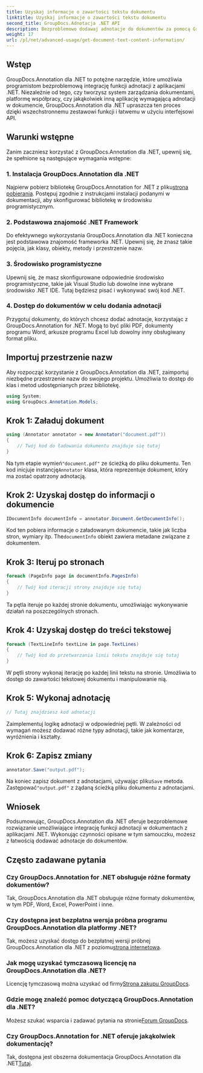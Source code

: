 ```yaml
---
title: Uzyskaj informacje o zawartości tekstu dokumentu
linktitle: Uzyskaj informacje o zawartości tekstu dokumentu
second_title: GroupDocs.Adnotacja .NET API
description: Bezproblemowo dodawaj adnotacje do dokumentów za pomocą GroupDocs.Annotation dla platformy .NET. Bezproblemowo integruj funkcje adnotacji z aplikacjami .NET.
weight: 17
url: /pl/net/advanced-usage/get-document-text-content-information/
---
```

## Wstęp
GroupDocs.Annotation dla .NET to potężne narzędzie, które umożliwia programistom bezproblemową integrację funkcji adnotacji z aplikacjami .NET. Niezależnie od tego, czy tworzysz system zarządzania dokumentami, platformę współpracy, czy jakąkolwiek inną aplikację wymagającą adnotacji w dokumencie, GroupDocs.Annotation dla .NET upraszcza ten proces dzięki wszechstronnemu zestawowi funkcji i łatwemu w użyciu interfejsowi API.
## Warunki wstępne
Zanim zaczniesz korzystać z GroupDocs.Annotation dla .NET, upewnij się, że spełnione są następujące wymagania wstępne:
### 1. Instalacja GroupDocs.Annotation dla .NET
 Najpierw pobierz bibliotekę GroupDocs.Annotation for .NET z pliku[strona pobierania](https://releases.groupdocs.com/annotation/net/). Postępuj zgodnie z instrukcjami instalacji podanymi w dokumentacji, aby skonfigurować bibliotekę w środowisku programistycznym.
### 2. Podstawowa znajomość .NET Framework
Do efektywnego wykorzystania GroupDocs.Annotation dla .NET konieczna jest podstawowa znajomość frameworka .NET. Upewnij się, że znasz takie pojęcia, jak klasy, obiekty, metody i przestrzenie nazw.
### 3. Środowisko programistyczne
Upewnij się, że masz skonfigurowane odpowiednie środowisko programistyczne, takie jak Visual Studio lub dowolne inne wybrane środowisko .NET IDE. Tutaj będziesz pisać i wykonywać swój kod .NET.
### 4. Dostęp do dokumentów w celu dodania adnotacji
Przygotuj dokumenty, do których chcesz dodać adnotacje, korzystając z GroupDocs.Annotation for .NET. Mogą to być pliki PDF, dokumenty programu Word, arkusze programu Excel lub dowolny inny obsługiwany format pliku.

## Importuj przestrzenie nazw
Aby rozpocząć korzystanie z GroupDocs.Annotation dla .NET, zaimportuj niezbędne przestrzenie nazw do swojego projektu. Umożliwia to dostęp do klas i metod udostępnianych przez bibliotekę.
```csharp
using System;
using GroupDocs.Annotation.Models;
```
## Krok 1: Załaduj dokument
```csharp
using (Annotator annotator = new Annotator("document.pdf"))
{
    // Twój kod do ładowania dokumentu znajduje się tutaj
}
```
 Na tym etapie wymień`"document.pdf"` ze ścieżką do pliku dokumentu. Ten kod inicjuje instancję`Annotator` klasa, która reprezentuje dokument, który ma zostać opatrzony adnotacją.
## Krok 2: Uzyskaj dostęp do informacji o dokumencie
```csharp
IDocumentInfo documentInfo = annotator.Document.GetDocumentInfo();
```
Kod ten pobiera informacje o załadowanym dokumencie, takie jak liczba stron, wymiary itp. The`documentInfo` obiekt zawiera metadane związane z dokumentem.
## Krok 3: Iteruj po stronach
```csharp
foreach (PageInfo page in documentInfo.PagesInfo)
{
    // Twój kod iteracji strony znajduje się tutaj
}
```
Ta pętla iteruje po każdej stronie dokumentu, umożliwiając wykonywanie działań na poszczególnych stronach.
## Krok 4: Uzyskaj dostęp do treści tekstowej
```csharp
foreach (TextLineInfo textLine in page.TextLines)
{
    // Twój kod do przetwarzania linii tekstu znajduje się tutaj
}
```
W pętli strony wykonaj iterację po każdej linii tekstu na stronie. Umożliwia to dostęp do zawartości tekstowej dokumentu i manipulowanie nią.
## Krok 5: Wykonaj adnotację
```csharp
// Tutaj znajdziesz kod adnotacji
```
Zaimplementuj logikę adnotacji w odpowiedniej pętli. W zależności od wymagań możesz dodawać różne typy adnotacji, takie jak komentarze, wyróżnienia i kształty.
## Krok 6: Zapisz zmiany
```csharp
annotator.Save("output.pdf");
```
 Na koniec zapisz dokument z adnotacjami, używając pliku`Save` metoda. Zastępować`"output.pdf"` z żądaną ścieżką pliku dokumentu z adnotacjami.

## Wniosek
Podsumowując, GroupDocs.Annotation dla .NET oferuje bezproblemowe rozwiązanie umożliwiające integrację funkcji adnotacji w dokumentach z aplikacjami .NET. Wykonując czynności opisane w tym samouczku, możesz z łatwością dodawać adnotacje do dokumentów.
## Często zadawane pytania
### Czy GroupDocs.Annotation for .NET obsługuje różne formaty dokumentów?
Tak, GroupDocs.Annotation dla .NET obsługuje różne formaty dokumentów, w tym PDF, Word, Excel, PowerPoint i inne.
### Czy dostępna jest bezpłatna wersja próbna programu GroupDocs.Annotation dla platformy .NET?
 Tak, możesz uzyskać dostęp do bezpłatnej wersji próbnej GroupDocs.Annotation dla .NET z poziomu[strona internetowa](https://releases.groupdocs.com/).
### Jak mogę uzyskać tymczasową licencję na GroupDocs.Annotation dla .NET?
 Licencję tymczasową można uzyskać od firmy[Strona zakupu GroupDocs](https://purchase.groupdocs.com/temporary-license/).
### Gdzie mogę znaleźć pomoc dotyczącą GroupDocs.Annotation dla .NET?
 Możesz szukać wsparcia i zadawać pytania na stronie[Forum GroupDocs](https://forum.groupdocs.com/c/annotation/10).
### Czy GroupDocs.Annotation for .NET oferuje jakąkolwiek dokumentację?
 Tak, dostępna jest obszerna dokumentacja GroupDocs.Annotation dla .NET[Tutaj](https://tutorials.groupdocs.com/annotation/net/).